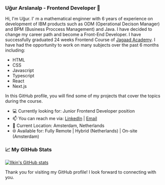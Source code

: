 ### Uğur Arslanalp - Frontend Developer 👋

Hi, I'm Uğur. I' m a mathematical enginner with 6 years of experience on development of IBM products such as ODM (Operational Decison Manager) and BPM (Business Proccess Management) and Java. I have decided to change my career path and become a Front-End Developer. I have successfully graduated 24 weeks Frontend Course of [Jagaad Academy](https://academy.jagaad.com/). I have had the opportunity to work on many subjects over the past 6 months including:

* HTML
* CSS
* Javascript
* Typescript
* React
* Next.js

In this GitHub profile, you will find some of my projects that cover the topics during the course.
* 💻 Currently looking for: Junior Frontend Developer position
* 📫 You can reach me via: [LinkedIn](https://www.linkedin.com/in/ugur-arslanalp/) | [Email](mailto:ugurarslanalp@gmail.com)
* 📍 Current Location: Amsterdam, Netherlands
* 🌐 Available for: Fully Remote | Hybrid (Netherlands) | On-site (Amsterdam)

### 📈 My GitHub Stats

[![Ilkin's GitHub stats](https://github-readme-stats.vercel.app/api?username=ugur-arslanalp&count_private=true&show_icons=true&theme=dark)](https://github.com/ugur-arslanalp/github-readme-stats)

Thank you for visiting my GitHub profile! I look forward to connecting with you.
